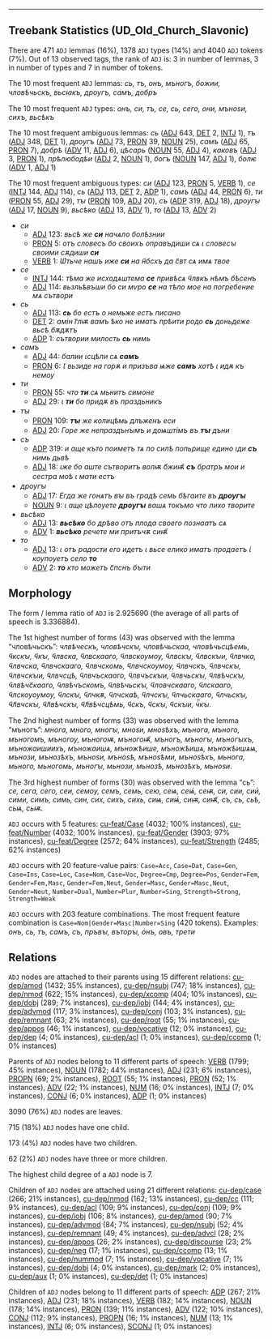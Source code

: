 

--------------------------------------------------------------------------------

## Treebank Statistics (UD_Old_Church_Slavonic)

There are 471 `ADJ` lemmas (16%), 1378 `ADJ` types (14%) and 4040 `ADJ` tokens (7%).
Out of 13 observed tags, the rank of `ADJ` is: 3 in number of lemmas, 3 in number of types and 7 in number of tokens.

The 10 most frequent `ADJ` lemmas: <em>сь, тъ, онъ, мъногъ, божии, чловѣчьскъ, вьсꙗкъ, дроугъ, самъ, добръ</em>

The 10 most frequent `ADJ` types:  <em>онъ, си, тъ, се, сь, сего, они, мъноѕи, сихъ, вьсѣкъ</em>

The 10 most frequent ambiguous lemmas: <em>сь</em> ([ADJ]() 643, [DET]() 2, [INTJ]() 1), <em>тъ</em> ([ADJ]() 348, [DET]() 1), <em>дроугъ</em> ([ADJ]() 73, [PRON]() 39, [NOUN]() 25), <em>самъ</em> ([ADJ]() 65, [PRON]() 7), <em>добрѣ</em> ([ADV]() 11, [ADJ]() 6), <em>цѣсарь</em> ([NOUN]() 55, [ADJ]() 4), <em>каковъ</em> ([ADJ]() 3, [PRON]() 1), <em>прѣлюбодѣи</em> ([ADJ]() 2, [NOUN]() 1), <em>богъ</em> ([NOUN]() 147, [ADJ]() 1), <em>болѥ</em> ([ADV]() 1, [ADJ]() 1)

The 10 most frequent ambiguous types:  <em>си</em> ([ADJ]() 123, [PRON]() 5, [VERB]() 1), <em>се</em> ([INTJ]() 144, [ADJ]() 114), <em>сь</em> ([ADJ]() 113, [DET]() 2, [ADP]() 1), <em>самъ</em> ([ADJ]() 44, [PRON]() 6), <em>ти</em> ([PRON]() 55, [ADJ]() 29), <em>тꙑ</em> ([PRON]() 109, [ADJ]() 20), <em>съ</em> ([ADP]() 319, [ADJ]() 18), <em>дроугꙑ</em> ([ADJ]() 17, [NOUN]() 9), <em>вьсѣко</em> ([ADJ]() 13, [ADV]() 1), <em>то</em> ([ADJ]() 13, [ADV]() 2)


* <em>си</em>
  * [ADJ]() 123: <em>вьсѣ же <b>си</b> начѧло болѣзнии</em>
  * [PRON]() 5: <em>отъ словесъ бо своихъ оправъдиши сѧ ꙇ словесꙑ своими сѫдиши <b>си</b></em>
  * [VERB]() 1: <em>Ѡ҅тьче нашъ иже <b>си</b> на н҃бсхъ да с҃вт сѧ имѧ твое</em>
* <em>се</em>
  * [INTJ]() 144: <em>тѣма же исходѧштема <b>се</b> привѣсѧ ч҃лвкъ нѣмъ бѣсенъ</em>
  * [ADJ]() 114: <em>вьзльѣвъши бо си мѵро <b>се</b> на тѣло мое на погребение мѧ сътвори</em>
* <em>сь</em>
  * [ADJ]() 113: <em><b>сь</b> бо естъ о немьже естъ писано</em>
  * [DET]() 2: <em>амін г҃лѭ вамъ ѣко не иматъ прѣити родо <b>сь</b> доньдеже вьсѣ бѫдѫтъ</em>
  * [ADP]() 1: <em>сътвории милость <b>сь</b> нимь</em>
* <em>самъ</em>
  * [ADJ]() 44: <em>балии ꙇсцѣли сѧ <b>самъ</b></em>
  * [PRON]() 6: <em>Ꙇ вьзиде на горѫ и призъва ѩже <b>самъ</b> хотѣ ꙇ идѫ къ немоу</em>
* <em>ти</em>
  * [PRON]() 55: <em>что <b>ти</b> сѧ мьнитъ симоне</em>
  * [ADJ]() 29: <em>ꙇ <b>ти</b> бо придѫ въ праздьникъ</em>
* <em>тꙑ</em>
  * [PRON]() 109: <em><b>тꙑ</b> же колицѣмь длъженъ еси</em>
  * [ADJ]() 20: <em>Горе же непраздънꙑмъ и доѩштімъ въ <b>тꙑ</b> дъни</em>
* <em>съ</em>
  * [ADP]() 319: <em>и аще къто поиметъ тѧ по силѣ попьрище едино ꙇди <b>съ</b> нимь дьвѣ</em>
  * [ADJ]() 18: <em>ꙇже бо аште сътворитъ волѭ б҃жиѭ҄ <b>съ</b> братръ мои и сестра моѣ ꙇ мати естъ</em>
* <em>дроугꙑ</em>
  * [ADJ]() 17: <em>Егда же гонѧтъ вꙑ въ градѣ семь бѣгаите въ <b>дроугꙑ</b></em>
  * [NOUN]() 9: <em>ꙇ аще цѣлоуете <b>дроугꙑ</b> вашѧ токъмо что лихо творите</em>
* <em>вьсѣко</em>
  * [ADJ]() 13: <em><b>вьсѣко</b> бо дрѣво отъ плода своего познаатъ сѧ</em>
  * [ADV]() 1: <em><b>вьсѣко</b> речете ми притъчѫ сиѭ҄</em>
* <em>то</em>
  * [ADJ]() 13: <em>ꙇ отъ радости его идетъ ꙇ вьсе елико иматъ продаетъ ꙇ҅ коупоуетъ село <b>то</b></em>
  * [ADV]() 2: <em><b>то</b> кто можетъ с҃пснъ бꙑти</em>

## Morphology

The form / lemma ratio of `ADJ` is 2.925690 (the average of all parts of speech is 3.336884).

The 1st highest number of forms (43) was observed with the lemma “чловѣчьскъ”: <em>члвѣческъ, чловѣчскꙑ, чловѣчьскаа, чловѣчьсцѣемь, ч҃кскꙑ, ч҃кꙑ, ч҃лвска, ч҃лвскааго, ч҃лвскоумоу, ч҃лвскꙑ, ч҃лвскꙑи, ч҃лвчка, ч҃лвчска, ч҃лвчскааго, ч҃лвчскомь, ч҃лвчскоумоу, ч҃лвчскъ, ч҃лвчскꙑ, ч҃лвчскꙑи, ч҃лвчсцѣ, ч҃лвчъскааго, ч҃лвчъскꙑи, ч҃лвчьскꙑ, ч҃лвѣчскꙑ, ч҃лвѣчс҃кааго, ч҃лвѣчъскомъ, ч҃лвѣчьскꙑ, ч҃ловчскааго, ч҃лскааго, ч҃лскоуоумоу, ч҃лскꙑ, ч҃лчкѫ, ч҃лчскаѣ, ч҃лчскꙑ, ч҃лчьскааго, ч҃лчьскꙑ, ч҃л҃вчскꙑ, ч҃л҃вѣчскꙑ, ч҃л҃вѣчсцѣмь, ч҃скъ, ч҃скꙑ, ч҃скꙑи, чⷭ҇кꙑ</em>.

The 2nd highest number of forms (33) was observed with the lemma “мъногъ”: <em>многа, много, многꙑ, мноѕи, мноѕѣхъ, мънога, мъного, мъногомъ, мъногоу, мъногоѭ, мъногоѭ҄, мъногъ, мъногꙑ, мъногꙑхъ, мъножаишиихъ, мъножаишѧ, мъножѣише, мъножѣишѧ, мъножѣишѧѩ, мънози, мънозѣхъ, мъноѕи, мъноѕѣ, мъноѕѣми, мъноѕѣхъ, мьнога, мьного, мьногомь, мьногꙑ, мьнози, мьнозѣ, мьнозѣхъ, мьноѕи</em>.

The 3rd highest number of forms (30) was observed with the lemma “сь”: <em>се, сега, сего, сеи, семоу, семъ, семь, сею, сеѩ, сеѩ҅, сеѭ, си, сии, сии҅, сими, симъ, симь, син, сих, сихъ, сихь, сиѩ, сиѩ҅, сиѭ, сиѭ҄, съ, сь, сьѣ, сьѩ, сьѭ</em>.

`ADJ` occurs with 5 features: [cu-feat/Case]() (4032; 100% instances), [cu-feat/Number]() (4032; 100% instances), [cu-feat/Gender]() (3903; 97% instances), [cu-feat/Degree]() (2572; 64% instances), [cu-feat/Strength]() (2485; 62% instances)

`ADJ` occurs with 20 feature-value pairs: `Case=Acc`, `Case=Dat`, `Case=Gen`, `Case=Ins`, `Case=Loc`, `Case=Nom`, `Case=Voc`, `Degree=Cmp`, `Degree=Pos`, `Gender=Fem`, `Gender=Fem,Masc`, `Gender=Fem,Neut`, `Gender=Masc`, `Gender=Masc,Neut`, `Gender=Neut`, `Number=Dual`, `Number=Plur`, `Number=Sing`, `Strength=Strong`, `Strength=Weak`

`ADJ` occurs with 203 feature combinations.
The most frequent feature combination is `Case=Nom|Gender=Masc|Number=Sing` (420 tokens).
Examples: <em>онъ, сь, тъ, самъ, съ, пръвꙑ, въторꙑ, о҅нъ, овъ, трети</em>


## Relations

`ADJ` nodes are attached to their parents using 15 different relations: [cu-dep/amod]() (1432; 35% instances), [cu-dep/nsubj]() (747; 18% instances), [cu-dep/nmod]() (622; 15% instances), [cu-dep/xcomp]() (404; 10% instances), [cu-dep/dobj]() (289; 7% instances), [cu-dep/iobj]() (144; 4% instances), [cu-dep/advmod]() (117; 3% instances), [cu-dep/conj]() (103; 3% instances), [cu-dep/remnant]() (63; 2% instances), [cu-dep/root]() (55; 1% instances), [cu-dep/appos]() (46; 1% instances), [cu-dep/vocative]() (12; 0% instances), [cu-dep/dep]() (4; 0% instances), [cu-dep/acl]() (1; 0% instances), [cu-dep/ccomp]() (1; 0% instances)

Parents of `ADJ` nodes belong to 11 different parts of speech: [VERB]() (1799; 45% instances), [NOUN]() (1782; 44% instances), [ADJ]() (231; 6% instances), [PROPN]() (69; 2% instances), [ROOT]() (55; 1% instances), [PRON]() (52; 1% instances), [ADV]() (22; 1% instances), [NUM]() (16; 0% instances), [INTJ]() (7; 0% instances), [CONJ]() (6; 0% instances), [ADP]() (1; 0% instances)

3090 (76%) `ADJ` nodes are leaves.

715 (18%) `ADJ` nodes have one child.

173 (4%) `ADJ` nodes have two children.

62 (2%) `ADJ` nodes have three or more children.

The highest child degree of a `ADJ` node is 7.

Children of `ADJ` nodes are attached using 21 different relations: [cu-dep/case]() (266; 21% instances), [cu-dep/nmod]() (162; 13% instances), [cu-dep/cc]() (111; 9% instances), [cu-dep/acl]() (109; 9% instances), [cu-dep/conj]() (109; 9% instances), [cu-dep/iobj]() (106; 8% instances), [cu-dep/amod]() (90; 7% instances), [cu-dep/advmod]() (84; 7% instances), [cu-dep/nsubj]() (52; 4% instances), [cu-dep/remnant]() (49; 4% instances), [cu-dep/advcl]() (28; 2% instances), [cu-dep/appos]() (26; 2% instances), [cu-dep/discourse]() (23; 2% instances), [cu-dep/neg]() (17; 1% instances), [cu-dep/ccomp]() (13; 1% instances), [cu-dep/nummod]() (7; 1% instances), [cu-dep/vocative]() (7; 1% instances), [cu-dep/dobj]() (4; 0% instances), [cu-dep/mark]() (2; 0% instances), [cu-dep/aux]() (1; 0% instances), [cu-dep/det]() (1; 0% instances)

Children of `ADJ` nodes belong to 11 different parts of speech: [ADP]() (267; 21% instances), [ADJ]() (231; 18% instances), [VERB]() (182; 14% instances), [NOUN]() (178; 14% instances), [PRON]() (139; 11% instances), [ADV]() (122; 10% instances), [CONJ]() (112; 9% instances), [PROPN]() (16; 1% instances), [NUM]() (13; 1% instances), [INTJ]() (6; 0% instances), [SCONJ]() (1; 0% instances)

